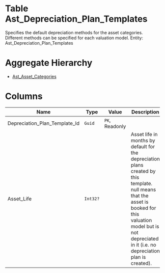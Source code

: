 # Table Ast_Depreciation_Plan_Templates

Specifies the default depreciation methods for the asset categories. Different methods can be specified for each valuation model. Entity: Ast_Depreciation_Plan_Templates

# Aggregate Hierarchy

* [Ast_Asset_Categories](Ast_Asset_Categories.md)

# Columns

| Name | Type | Value | Description |
| - | - | - | --- |
|Depreciation_Plan_Template_Id|`Guid`|`PK`, Readonly||
|Asset_Life|`Int32?`||Asset life in months by default for the depreciation plans created by this template. null means that the asset is booked for this valuation model but is not depreciated in it (i.e. no depreciation plan is created). |
